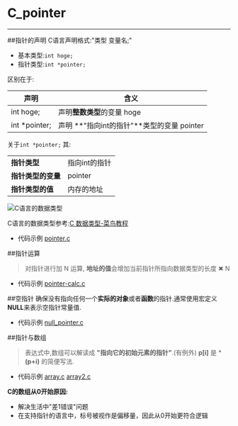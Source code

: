 # C_pointer
--------------

##指针的声明
C语言声明格式:"类型 变量名;"
- 基本类型:`int hoge;`
- 指针类型:`int *pointer;`

区别在于:

|声明|含义|
|---|--|
int hoge;|声明**整数类型**的变量 hoge|
int *pointer;|声明 **"指向int的指针"**类型的变量 pointer| 

关于`int *pointer;` 其:

|   |   |
|---|---|
**指针类型**|指向int的指针  |
**指针类型的变量**|pointer  |
**指针类型的值**| 内存的地址 |

![C语言的数据类型](https://gss0.baidu.com/94o3dSag_xI4khGko9WTAnF6hhy/zhidao/wh%3D600%2C800/sign=c1793ba86c59252da342150204ab2f03/377adab44aed2e7393545f9e8b01a18b86d6fac7.jpg)

C语言的数据类型参考:[C 数据类型-菜鸟教程](http://http://www.runoob.com/cprogramming/c-data-types.html)  

- 代码示例 [pointer.c](https://github.com/SouthBegonia/Codes_2018/blob/master/C_pointer/pointer.c)



##指针运算

> 对指针进行加 N 运算, **地址的值**会增加当前指针所指向数据类型的长度 ✖ N

- 代码示例 [pointer-calc.c](https://github.com/SouthBegonia/Codes_2018/blob/master/C_pointer/pointer_calc.c)

##空指针 
确保没有指向任何一个**实际的对象**或者**函数**的指针.通常使用宏定义**NULL**来表示空指针常量值.
- 代码示例 [null_pointer.c](https://github.com/SouthBegonia/Codes_2018/blob/master/C_pointer/null_pointer.c)

##指针与数组
> 表达式中,数组可以解读成 **"指向它的初始元素的指针"**.(有例外)
> **p[i]** 是 ***(p+i)** 的简便写法.

- 代码示例 [array.c](https://github.com/SouthBegonia/Codes_2018/blob/master/C_pointer/array.c)	[array2.c](https://github.com/SouthBegonia/Codes_2018/blob/master/C_pointer/array2.c)

**C的数组从0开始原因:**
- 解决生活中"差1错误"问题
- 在支持指针的语言中，标号被视作是偏移量，因此从0开始更符合逻辑

